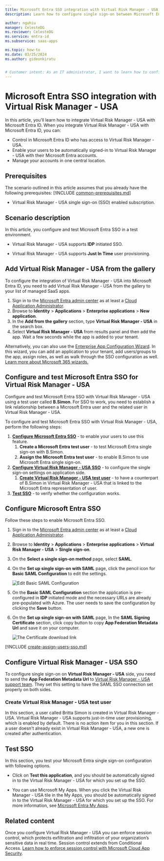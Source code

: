 ```yaml
---
title: Microsoft Entra SSO integration with Virtual Risk Manager - USA
description: Learn how to configure single sign-on between Microsoft Entra ID and Virtual Risk Manager - USA.

author: nguhiu
manager: CelesteDG
ms.reviewer: CelesteDG
ms.service: entra-id
ms.subservice: saas-apps

ms.topic: how-to
ms.date: 03/25/2024
ms.author: gideonkiratu


# Customer intent: As an IT administrator, I want to learn how to configure single sign-on between Microsoft Entra ID and Virtual Risk Manager - USA so that I can control who has access to Virtual Risk Manager - USA, enable automatic sign-in with Microsoft Entra accounts, and manage my accounts in one central location.
---
```


# Microsoft Entra SSO integration with Virtual Risk Manager - USA

In this article,  you'll learn how to integrate Virtual Risk Manager - USA with Microsoft Entra ID. When you integrate Virtual Risk Manager - USA with Microsoft Entra ID, you can:

* Control in Microsoft Entra ID who has access to Virtual Risk Manager - USA.
* Enable your users to be automatically signed-in to Virtual Risk Manager - USA with their Microsoft Entra accounts.
* Manage your accounts in one central location.

## Prerequisites
The scenario outlined in this article assumes that you already have the following prerequisites:
[!INCLUDE [common-prerequisites.md](~/identity/saas-apps/includes/common-prerequisites.md)]
* Virtual Risk Manager - USA single sign-on (SSO) enabled subscription.

## Scenario description

In this article,  you configure and test Microsoft Entra SSO in a test environment.

* Virtual Risk Manager - USA supports **IDP** initiated SSO.

* Virtual Risk Manager - USA supports **Just In Time** user provisioning.

## Add Virtual Risk Manager - USA from the gallery

To configure the integration of Virtual Risk Manager - USA into Microsoft Entra ID, you need to add Virtual Risk Manager - USA from the gallery to your list of managed SaaS apps.

1. Sign in to the [Microsoft Entra admin center](https://entra.microsoft.com) as at least a [Cloud Application Administrator](~/identity/role-based-access-control/permissions-reference.md#cloud-application-administrator).
1. Browse to **Identity** > **Applications** > **Enterprise applications** > **New application**.
1. In the **Add from the gallery** section, type **Virtual Risk Manager - USA** in the search box.
1. Select **Virtual Risk Manager - USA** from results panel and then add the app. Wait a few seconds while the app is added to your tenant.

 Alternatively, you can also use the [Enterprise App Configuration Wizard](https://portal.office.com/AdminPortal/home?Q=Docs#/azureadappintegration). In this wizard, you can add an application to your tenant, add users/groups to the app, assign roles, as well as walk through the SSO configuration as well. [Learn more about Microsoft 365 wizards.](/microsoft-365/admin/misc/azure-ad-setup-guides)

<a name='configure-and-test-azure-ad-sso-for-virtual-risk-manager---usa'></a>

## Configure and test Microsoft Entra SSO for Virtual Risk Manager - USA

Configure and test Microsoft Entra SSO with Virtual Risk Manager - USA using a test user called **B.Simon**. For SSO to work, you need to establish a link relationship between a Microsoft Entra user and the related user in Virtual Risk Manager - USA.

To configure and test Microsoft Entra SSO with Virtual Risk Manager - USA, perform the following steps:

1. **[Configure Microsoft Entra SSO](#configure-azure-ad-sso)** - to enable your users to use this feature.
    1. **Create a Microsoft Entra test user** - to test Microsoft Entra single sign-on with B.Simon.
    1. **Assign the Microsoft Entra test user** - to enable B.Simon to use Microsoft Entra single sign-on.
1. **[Configure Virtual Risk Manager - USA SSO](#configure-virtual-risk-manager---usa-sso)** - to configure the single sign-on settings on application side.
    1. **[Create Virtual Risk Manager - USA test user](#create-virtual-risk-manager---usa-test-user)** - to have a counterpart of B.Simon in Virtual Risk Manager - USA that is linked to the Microsoft Entra representation of user.
1. **[Test SSO](#test-sso)** - to verify whether the configuration works.

<a name='configure-azure-ad-sso'></a>

## Configure Microsoft Entra SSO

Follow these steps to enable Microsoft Entra SSO.

1. Sign in to the [Microsoft Entra admin center](https://entra.microsoft.com) as at least a [Cloud Application Administrator](~/identity/role-based-access-control/permissions-reference.md#cloud-application-administrator).
1. Browse to **Identity** > **Applications** > **Enterprise applications** > **Virtual Risk Manager - USA** > **Single sign-on**.
1. On the **Select a single sign-on method** page, select **SAML**.
1. On the **Set up single sign-on with SAML** page, click the pencil icon for **Basic SAML Configuration** to edit the settings.

   ![Edit Basic SAML Configuration](common/edit-urls.png)

1. On the **Basic SAML Configuration** section the application is pre-configured in **IDP** initiated mode and the necessary URLs are already pre-populated with Azure. The user needs to save the configuration by clicking the **Save** button.

1. On the **Set up single sign-on with SAML** page, In the **SAML Signing Certificate** section, click copy button to copy **App Federation Metadata Url** and save it on your computer.

	![The Certificate download link](common/copy-metadataurl.png)

<a name='create-an-azure-ad-test-user'></a>

[!INCLUDE [create-assign-users-sso.md](~/identity/saas-apps/includes/create-assign-users-sso.md)]

## Configure Virtual Risk Manager - USA SSO

To configure single sign-on on **Virtual Risk Manager - USA** side, you need to send the **App Federation Metadata Url** to [Virtual Risk Manager - USA support team](mailto:globalsupport@edriving.com). They set this setting to have the SAML SSO connection set properly on both sides.

### Create Virtual Risk Manager - USA test user

In this section, a user called Britta Simon is created in Virtual Risk Manager - USA. Virtual Risk Manager - USA supports just-in-time user provisioning, which is enabled by default. There is no action item for you in this section. If a user doesn't already exist in Virtual Risk Manager - USA, a new one is created after authentication.

## Test SSO 

In this section, you test your Microsoft Entra single sign-on configuration with following options.

* Click on **Test this application**, and you should be automatically signed in to the Virtual Risk Manager - USA for which you set up the SSO.

* You can use Microsoft My Apps. When you click the Virtual Risk Manager - USA tile in the My Apps, you should be automatically signed in to the Virtual Risk Manager - USA for which you set up the SSO. For more information, see [Microsoft Entra My Apps](/azure/active-directory/manage-apps/end-user-experiences#azure-ad-my-apps).

## Related content

Once you configure Virtual Risk Manager - USA you can enforce session control, which protects exfiltration and infiltration of your organization’s sensitive data in real time. Session control extends from Conditional Access. [Learn how to enforce session control with Microsoft Cloud App Security](/cloud-app-security/proxy-deployment-aad).

